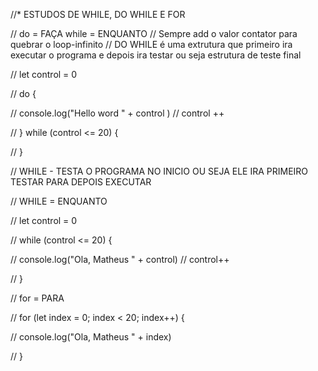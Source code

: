//* ESTUDOS DE WHILE, DO WHILE E FOR

// do = FAÇA while = ENQUANTO
// Sempre add o valor contator para quebrar o loop-infinito
// DO WHILE é uma extrutura que primeiro ira executar o programa e depois ira testar ou seja estrutura de teste final

// let control = 0

// do {

//     console.log("Hello word " + control )
//     control ++

// } while (control <= 20) {

    

// }








// WHILE - TESTA O PROGRAMA NO INICIO OU SEJA ELE IRA PRIMEIRO TESTAR PARA DEPOIS EXECUTAR

// WHILE = ENQUANTO

// let control = 0


// while (control <= 20) {

//     console.log("Ola, Matheus " + control)
//     control++
    
// }



// for = PARA

// for (let index = 0; index < 20; index++) {

//     console.log("Ola, Matheus " + index)
    
// }

